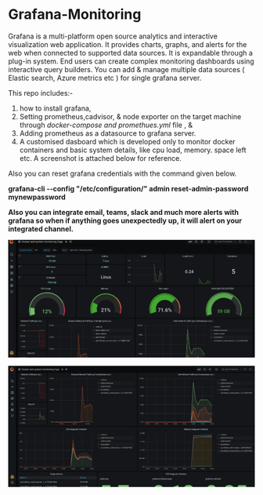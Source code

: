 # Grafana-Monitoring
Grafana is a multi-platform open source analytics and interactive visualization web application. It provides charts, graphs, and alerts for the web when connected to supported data sources. It is expandable through a plug-in system. End users can create complex monitoring dashboards using interactive query builders.
You can add & manage multiple data sources ( Elastic search, Azure metrics etc ) for single grafana server.

This repo includes:-
1. how to install grafana,
2. Setting prometheus,cadvisor, & node exporter on the target machine through <i>docker-compose and promethues.yml</i> file , &
3. Adding prometheus as a datasource to grafana server.
4. A customised dasboard which is developed only to monitor docker containers and basic system details, like cpu load, memory. space left etc. A screenshot is attached below for reference.


Also you can reset grafana credentials with the command given below.

<b>grafana-cli --config "/etc/configuration/" admin reset-admin-password mynewpassword <b>

Also you can integrate email, teams, slack and much more alerts with grafana so when if anything goes unexpectedly up, it will alert on your integrated channel.
<br>



![Dashboard](https://github.com/djay21/Grafana-Monitoring/blob/master/grafana.png)

![Dashboard](https://github.com/djay21/Grafana-Monitoring/blob/master/grafana-2.png)

